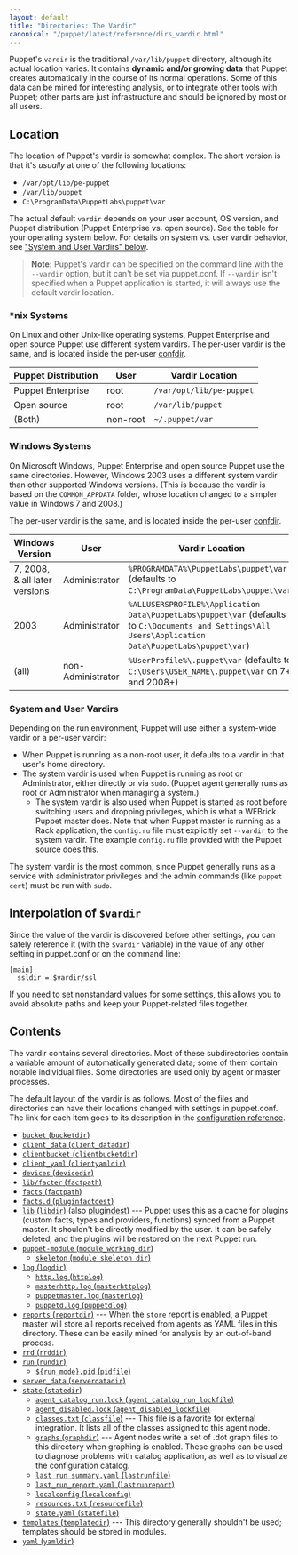 ```yaml
---
layout: default
title: "Directories: The Vardir"
canonical: "/puppet/latest/reference/dirs_vardir.html"
---
```


[confdir]: ./dirs_confdir.html
[config_ref]: /references/3.8.latest/configuration.html

Puppet's `vardir` is the traditional `/var/lib/puppet` directory, although its actual location varies. It contains **dynamic and/or growing data** that Puppet creates automatically in the course of its normal operations. Some of this data can be mined for interesting analysis, or to integrate other tools with Puppet; other parts are just infrastructure and should be ignored by most or all users.

## Location

The location of Puppet's vardir is somewhat complex. The short version is that it's _usually_ at one of the following locations:

* `/var/opt/lib/pe-puppet`
* `/var/lib/puppet`
* `C:\ProgramData\PuppetLabs\puppet\var`

The actual default `vardir` depends on your user account, OS version, and Puppet distribution (Puppet Enterprise vs. open source). See the table for your operating system below. For details on system vs. user vardir behavior, see ["System and User Vardirs" below](#system-and-user-vardirs).

> **Note:** Puppet's vardir can be specified on the command line with the `--vardir` option, but it can't be set via puppet.conf. If `--vardir` isn't specified when a Puppet application is started, it will always use the default vardir location.

### \*nix Systems

On Linux and other Unix-like operating systems, Puppet Enterprise and open source Puppet use different system vardirs. The per-user vardir is the same, and is located inside the per-user [confdir][].

Puppet Distribution | User     | Vardir Location
--------------------|----------|-------------------------
Puppet Enterprise   | root     | `/var/opt/lib/pe-puppet`
Open source         | root     | `/var/lib/puppet`
(Both)              | non-root | `~/.puppet/var`

### Windows Systems

On Microsoft Windows, Puppet Enterprise and open source Puppet use the same directories. However, Windows 2003 uses a different system vardir than other supported Windows versions. (This is because the vardir is based on the `COMMON_APPDATA` folder, whose location changed to a simpler value in Windows 7 and 2008.)

The per-user vardir is the same, and is located inside the per-user [confdir][].

Windows Version               | User              | Vardir Location
------------------------------|-------------------|-----------------
7, 2008, & all later versions | Administrator     | `%PROGRAMDATA%\PuppetLabs\puppet\var` (defaults to `C:\ProgramData\PuppetLabs\puppet\var`)
2003                          | Administrator     | `%ALLUSERSPROFILE%\Application Data\PuppetLabs\puppet\var` (defaults to `C:\Documents and Settings\All Users\Application Data\PuppetLabs\puppet\var`)
(all)                         | non-Administrator | `%UserProfile%\.puppet\var` (defaults to `C:\Users\USER_NAME\.puppet\var` on 7+ and 2008+)

### System and User Vardirs

Depending on the run environment, Puppet will use either a system-wide vardir or a per-user vardir:

* When Puppet is running as a non-root user, it defaults to a vardir in that user's home directory.
* The system vardir is used when Puppet is running as root or Administrator, either directly or via `sudo`. (Puppet agent generally runs as root or Administrator when managing a system.)
    * The system vardir is also used when Puppet is started as root before switching users and dropping privileges, which is what a WEBrick Puppet master does. Note that when Puppet master is running as a Rack application, the `config.ru` file must explicitly set `--vardir` to the system vardir. The example `config.ru` file provided with the Puppet source does this.

The system vardir is the most common, since Puppet generally runs as a service with administrator privileges and the admin commands (like `puppet cert`) must be run with `sudo`.

## Interpolation of `$vardir`

Since the value of the vardir is discovered before other settings, you can safely reference it (with the `$vardir` variable) in the value of any other setting in puppet.conf or on the command line:

    [main]
      ssldir = $vardir/ssl

If you need to set nonstandard values for some settings, this allows you to avoid absolute paths and keep your Puppet-related files together.


## Contents

The vardir contains several directories. Most of these subdirectories contain a variable amount of automatically generated data; some of them contain notable individual files. Some directories are used only by agent or master processes.

The default layout of the vardir is as follows. Most of the files and directories can have their locations changed with settings in puppet.conf. The link for each item goes to its description in the [configuration reference][config_ref].

* [`bucket` (`bucketdir`)][bucketdir]
* [`client_data` (`client_datadir`)][client_datadir]
* [`clientbucket` (`clientbucketdir`)][clientbucketdir]
* [`client_yaml` (`clientyamldir`)][clientyamldir]
* [`devices` (`devicedir`)][devicedir]
* [`lib/facter` (`factpath`)][factpath]
* [`facts` (`factpath`)][factpath]
* [`facts.d` (`pluginfactdest`)][pluginfactdest]
* [`lib` (`libdir`)][libdir] (also [plugindest][]) --- Puppet uses this as a cache for plugins (custom facts, types and providers, functions) synced from a Puppet master. It shouldn't be directly modified by the user. It can be safely deleted, and the plugins will be restored on the next Puppet run.
* [`puppet-module` (`module_working_dir`)][module_working_dir]
    * [`skeleton` (`module_skeleton_dir`)][module_skeleton_dir]
* [`log` (`logdir`)][logdir]
    * [`http.log` (`httplog`)][httplog]
    * [`masterhttp.log` (`masterhttplog`)][masterhttplog]
    * [`puppetmaster.log` (`masterlog`)][masterlog]
    * [`puppetd.log` (`puppetdlog`)][puppetdlog]
* [`reports` (`reportdir`)][reportdir] --- When the `store` report is enabled, a Puppet master will store all reports received from agents as YAML files in this directory. These can be easily mined for analysis by an out-of-band process.
* [`rrd` (`rrddir`)][rrddir]
* [`run` (`rundir`)][rundir]
    * [`${run_mode}.pid` (`pidfile`)][pidfile]
* [`server_data` (`serverdatadir`)][serverdatadir]
* [`state` (`statedir`)][statedir]
    * [`agent_catalog_run.lock` (`agent_catalog_run_lockfile`)][agent_catalog_run_lockfile]
    * [`agent_disabled.lock` (`agent_disabled_lockfile`)][agent_disabled_lockfile]
    * [`classes.txt` (`classfile`)][classfile] --- This file is a favorite for external integration. It lists all of the classes assigned to this agent node.
    * [`graphs` (`graphdir`)][graphdir] --- Agent nodes write a set of .dot graph files to this directory when graphing is enabled. These graphs can be used to diagnose problems with catalog application, as well as to visualize the configuration catalog.
    * [`last_run_summary.yaml` (`lastrunfile`)][lastrunfile]
    * [`last_run_report.yaml` (`lastrunreport`)][lastrunreport]
    * [`localconfig` (`localconfig`)][localconfig]
    * [`resources.txt` (`resourcefile`)][resourcefile]
    * [`state.yaml` (`statefile`)][statefile]
* [`templates` (`templatedir`)][templatedir] --- This directory generally shouldn't be used; templates should be stored in modules.
* [`yaml` (`yamldir`)][yamldir]

[bucketdir]: /references/3.8.latest/configuration.html#bucketdir
[client_datadir]: /references/3.8.latest/configuration.html#clientdatadir
[clientbucketdir]: /references/3.8.latest/configuration.html#clientbucketdir
[clientyamldir]: /references/3.8.latest/configuration.html#clientyamldir
[devicedir]: /references/3.8.latest/configuration.html#devicedir
[factpath]: /references/3.8.latest/configuration.html#factpath
[pluginfactdest]: /references/3.8.latest/configuration.html#pluginfactdest
[libdir]: /references/3.8.latest/configuration.html#libdir
[plugindest]: /references/3.8.latest/configuration.html#plugindest
[module_working_dir]: /references/3.8.latest/configuration.html#moduleworkingdir
[module_skeleton_dir]: /references/3.8.latest/configuration.html#moduleskeletondir
[logdir]: /references/3.8.latest/configuration.html#logdir
[httplog]: /references/3.8.latest/configuration.html#httplog
[masterhttplog]: /references/3.8.latest/configuration.html#masterhttplog
[masterlog]: /references/3.8.latest/configuration.html#masterlog
[puppetdlog]: /references/3.8.latest/configuration.html#puppetdlog
[reportdir]: /references/3.8.latest/configuration.html#reportdir
[rrddir]: /references/3.8.latest/configuration.html#rrddir
[rundir]: /references/3.8.latest/configuration.html#rundir
[pidfile]: /references/3.8.latest/configuration.html#pidfile
[serverdatadir]: /references/3.8.latest/configuration.html#serverdatadir
[statedir]: /references/3.8.latest/configuration.html#statedir
[agent_catalog_run_lockfile]: /references/3.8.latest/configuration.html#agentcatalogrunlockfile
[agent_disabled_lockfile]: /references/3.8.latest/configuration.html#agentdisabledlockfile
[classfile]: /references/3.8.latest/configuration.html#classfile
[graphdir]: /references/3.8.latest/configuration.html#graphdir
[lastrunfile]: /references/3.8.latest/configuration.html#lastrunfile
[lastrunreport]: /references/3.8.latest/configuration.html#lastrunreport
[localconfig]: /references/3.8.latest/configuration.html#localconfig
[resourcefile]: /references/3.8.latest/configuration.html#resourcefile
[statefile]: /references/3.8.latest/configuration.html#statefile
[templatedir]: /references/3.8.latest/configuration.html#templatedir
[yamldir]: /references/3.8.latest/configuration.html#yamldir